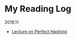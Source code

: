 My Reading Log
==============

2018.11
 - [Lecture on Perfect Hashing](https://www.youtube.com/watch?v=N0COwN14gt0&list=PLcwzLgwZyB41YgCGN1LFO-7wsg8Qh6-gp&index=2)
